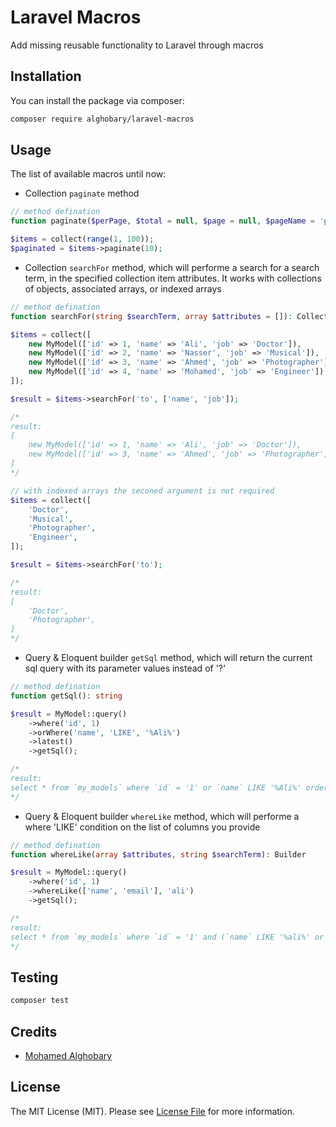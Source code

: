 # Laravel Macros

Add missing reusable functionality to Laravel through macros

## Installation

You can install the package via composer:

```bash
composer require alghobary/laravel-macros
```

## Usage

The list of available macros until now:

-   Collection `paginate` method

```php
// method defination
function paginate($perPage, $total = null, $page = null, $pageName = 'page'): LengthAwarePaginator
```

```php
$items = collect(range(1, 100));
$paginated = $items->paginate(10);
```

-   Collection `searchFor` method, which will performe a search for a search term, in the specified collection item attributes. It works with collections of objects, associated arrays, or indexed arrays

```php
// method defination
function searchFor(string $searchTerm, array $attributes = []): Collection
```

```php
$items = collect([
    new MyModel(['id' => 1, 'name' => 'Ali', 'job' => 'Doctor']),
    new MyModel(['id' => 2, 'name' => 'Nasser', 'job' => 'Musical']),
    new MyModel(['id' => 3, 'name' => 'Ahmed', 'job' => 'Photographer']),
    new MyModel(['id' => 4, 'name' => 'Mohamed', 'job' => 'Engineer']),
]);

$result = $items->searchFor('to', ['name', 'job']);

/*
result:
[
    new MyModel(['id' => 1, 'name' => 'Ali', 'job' => 'Doctor']),
    new MyModel(['id' => 3, 'name' => 'Ahmed', 'job' => 'Photographer']),
]
*/

// with indexed arrays the seconed argument is not required
$items = collect([
    'Doctor',
    'Musical',
    'Photographer',
    'Engineer',
]);

$result = $items->searchFor('to');

/*
result:
[
    'Doctor',
    'Photographer',
]
*/
```

-   Query & Eloquent builder `getSql` method, which will return the current sql query with its parameter values instead of '?'

```php
// method defination
function getSql(): string
```

```php
$result = MyModel::query()
    ->where('id', 1)
    ->orWhere('name', 'LIKE', '%Ali%')
    ->latest()
    ->getSql();

/*
result:
select * from `my_models` where `id` = '1' or `name` LIKE '%Ali%' order by `created_at` desc
*/
```

-   Query & Eloquent builder `whereLike` method, which will performe a where 'LIKE' condition on the list of columns you provide

```php
// method defination
function whereLike(array $attributes, string $searchTerm): Builder
```

```php
$result = MyModel::query()
    ->where('id', 1)
    ->whereLike(['name', 'email'], 'ali')
    ->getSql();

/*
result:
select * from `my_models` where `id` = '1' and (`name` LIKE '%ali%' or `email` LIKE '%ali%')
*/
```

## Testing

```bash
composer test
```

## Credits

-   [Mohamed Alghobary](https://github.com/m-alghobary)

## License

The MIT License (MIT). Please see [License File](LICENSE.md) for more information.
